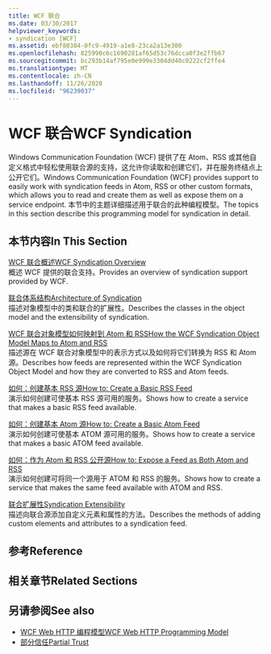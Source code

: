 ```yaml
---
title: WCF 联合
ms.date: 03/30/2017
helpviewer_keywords:
- syndication [WCF]
ms.assetid: ebf80384-0fc9-4919-a1e8-23ca2a13e300
ms.openlocfilehash: 825990c6c1690281af65d53c76dcca0f3e2ffb67
ms.sourcegitcommit: bc293b14af795e0e999e3304dd40c0222cf2ffe4
ms.translationtype: MT
ms.contentlocale: zh-CN
ms.lasthandoff: 11/26/2020
ms.locfileid: "96239037"
---
```

# <a name="wcf-syndication"></a><span data-ttu-id="5cb93-102">WCF 联合</span><span class="sxs-lookup"><span data-stu-id="5cb93-102">WCF Syndication</span></span>

<span data-ttu-id="5cb93-103">Windows Communication Foundation (WCF) 提供了在 Atom、RSS 或其他自定义格式中轻松使用联合源的支持，这允许你读取和创建它们，并在服务终结点上公开它们。</span><span class="sxs-lookup"><span data-stu-id="5cb93-103">Windows Communication Foundation (WCF) provides support to easily work with syndication feeds in Atom, RSS or other custom formats, which allows you to read and create them as well as expose them on a service endpoint.</span></span> <span data-ttu-id="5cb93-104">本节中的主题详细描述用于联合的此种编程模型。</span><span class="sxs-lookup"><span data-stu-id="5cb93-104">The topics in this section describe this programming model for syndication in detail.</span></span>  
  
## <a name="in-this-section"></a><span data-ttu-id="5cb93-105">本节内容</span><span class="sxs-lookup"><span data-stu-id="5cb93-105">In This Section</span></span>  

 [<span data-ttu-id="5cb93-106">WCF 联合概述</span><span class="sxs-lookup"><span data-stu-id="5cb93-106">WCF Syndication Overview</span></span>](wcf-syndication-overview.md)  
 <span data-ttu-id="5cb93-107">概述 WCF 提供的联合支持。</span><span class="sxs-lookup"><span data-stu-id="5cb93-107">Provides an overview of syndication support provided by WCF.</span></span>  
  
 [<span data-ttu-id="5cb93-108">联合体系结构</span><span class="sxs-lookup"><span data-stu-id="5cb93-108">Architecture of Syndication</span></span>](architecture-of-syndication.md)  
 <span data-ttu-id="5cb93-109">描述对象模型中的类和联合的扩展性。</span><span class="sxs-lookup"><span data-stu-id="5cb93-109">Describes the classes in the object model and the extensibility of syndication.</span></span>  
  
 [<span data-ttu-id="5cb93-110">WCF 联合对象模型如何映射到 Atom 和 RSS</span><span class="sxs-lookup"><span data-stu-id="5cb93-110">How the WCF Syndication Object Model Maps to Atom and RSS</span></span>](how-the-wcf-syndication-object-model-maps-to-atom-and-rss.md)  
 <span data-ttu-id="5cb93-111">描述源在 WCF 联合对象模型中的表示方式以及如何将它们转换为 RSS 和 Atom 源。</span><span class="sxs-lookup"><span data-stu-id="5cb93-111">Describes how feeds are represented within the WCF Syndication Object Model and how they are converted to RSS and Atom feeds.</span></span>  
  
 [<span data-ttu-id="5cb93-112">如何：创建基本 RSS 源</span><span class="sxs-lookup"><span data-stu-id="5cb93-112">How to: Create a Basic RSS Feed</span></span>](how-to-create-a-basic-rss-feed.md)  
 <span data-ttu-id="5cb93-113">演示如何创建可使基本 RSS 源可用的服务。</span><span class="sxs-lookup"><span data-stu-id="5cb93-113">Shows how to create a service that makes a basic RSS feed available.</span></span>  
  
 [<span data-ttu-id="5cb93-114">如何：创建基本 Atom 源</span><span class="sxs-lookup"><span data-stu-id="5cb93-114">How to: Create a Basic Atom Feed</span></span>](how-to-create-a-basic-atom-feed.md)  
 <span data-ttu-id="5cb93-115">演示如何创建可使基本 ATOM 源可用的服务。</span><span class="sxs-lookup"><span data-stu-id="5cb93-115">Shows how to create a service that makes a basic ATOM feed available.</span></span>  
  
 [<span data-ttu-id="5cb93-116">如何：作为 Atom 和 RSS 公开源</span><span class="sxs-lookup"><span data-stu-id="5cb93-116">How to: Expose a Feed as Both Atom and RSS</span></span>](how-to-expose-a-feed-as-both-atom-and-rss.md)  
 <span data-ttu-id="5cb93-117">演示如何创建可将同一个源用于 ATOM 和 RSS 的服务。</span><span class="sxs-lookup"><span data-stu-id="5cb93-117">Shows how to create a service that makes the same feed available with ATOM and RSS.</span></span>  
  
 [<span data-ttu-id="5cb93-118">联合扩展性</span><span class="sxs-lookup"><span data-stu-id="5cb93-118">Syndication Extensibility</span></span>](syndication-extensibility.md)  
 <span data-ttu-id="5cb93-119">描述向联合源添加自定义元素和属性的方法。</span><span class="sxs-lookup"><span data-stu-id="5cb93-119">Describes the methods of adding custom elements and attributes to a syndication feed.</span></span>  
  
## <a name="reference"></a><span data-ttu-id="5cb93-120">参考</span><span class="sxs-lookup"><span data-stu-id="5cb93-120">Reference</span></span>  
  
## <a name="related-sections"></a><span data-ttu-id="5cb93-121">相关章节</span><span class="sxs-lookup"><span data-stu-id="5cb93-121">Related Sections</span></span>  
  
## <a name="see-also"></a><span data-ttu-id="5cb93-122">另请参阅</span><span class="sxs-lookup"><span data-stu-id="5cb93-122">See also</span></span>

- [<span data-ttu-id="5cb93-123">WCF Web HTTP 编程模型</span><span class="sxs-lookup"><span data-stu-id="5cb93-123">WCF Web HTTP Programming Model</span></span>](wcf-web-http-programming-model.md)
- [<span data-ttu-id="5cb93-124">部分信任</span><span class="sxs-lookup"><span data-stu-id="5cb93-124">Partial Trust</span></span>](partial-trust.md)
